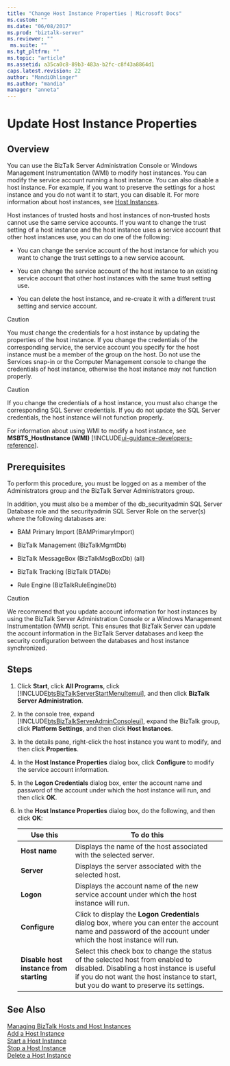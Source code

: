 ```yaml
---
title: "Change Host Instance Properties | Microsoft Docs"
ms.custom: ""
ms.date: "06/08/2017"
ms.prod: "biztalk-server"
ms.reviewer: ""
 ms.suite: ""
ms.tgt_pltfrm: ""
ms.topic: "article"
ms.assetid: a35ca0c8-89b3-483a-b2fc-c8f43a8864d1
caps.latest.revision: 22
author: "MandiOhlinger"
ms.author: "mandia"
manager: "anneta"
---
```

# Update Host Instance Properties

## Overview
You can use the BizTalk Server Administration Console or Windows Management Instrumentation (WMI) to modify host instances. You can modify the service account running a host instance. You can also disable a host instance. For example, if you want to preserve the settings for a host instance and you do not want it to start, you can disable it. For more information about host instances, see [Host Instances](../core/host-instances.md).  
  
 Host instances of trusted hosts and host instances of non-trusted hosts cannot use the same service accounts. If you want to change the trust setting of a host instance and the host instance uses a service account that other host instances use, you can do one of the following:  
  
-   You can change the service account of the host instance for which you want to change the trust settings to a new service account.  
  
-   You can change the service account of the host instance to an existing service account that other host instances with the same trust setting use.  
  
-   You can delete the host instance, and re-create it with a different trust setting and service account.  
  
> [!CAUTION]
>  You must change the credentials for a host instance by updating the properties of the host instance. If you change the credentials of the corresponding service, the service account you specify for the host instance must be a member of the group on the host. Do not use the Services snap-in or the Computer Management console to change the credentials of host instance, otherwise the host instance may not function properly.  
  
> [!CAUTION]
>  If you change the credentials of a host instance, you must also change the corresponding SQL Server credentials. If you do not update the SQL Server credentials, the host instance will not function properly.  
  
 For information about using WMI to modify a host instance, see **MSBTS_HostInstance (WMI)** [!INCLUDE[ui-guidance-developers-reference](../includes/ui-guidance-developers-reference.md)].
  
## Prerequisites  
 To perform this procedure, you must be logged on as a member of the Administrators group and the BizTalk Server Administrators group.  
  
 In addition, you must also be a member of the db_securityadmin SQL Server Database role and the securityadmin SQL Server Role on the server(s) where the following databases are:  
  
-   BAM Primary Import (BAMPrimaryImport)  
  
-   BizTalk Management (BizTalkMgmtDb)  
  
-   BizTalk MessageBox (BizTalkMsgBoxDb) (all)  
  
-   BizTalk Tracking (BizTalk DTADb)  
  
-   Rule Engine (BizTalkRuleEngineDb)  
  
> [!CAUTION]
>  We recommend that you update account information for host instances by using the BizTalk Server Administration Console or a Windows Management Instrumentation (WMI) script. This ensures that BizTalk Server can update the account information in the BizTalk Server databases and keep the security configuration between the databases and host instance synchronized.  
  
## Steps
  
1.  Click **Start**, click **All Programs**, click [!INCLUDE[btsBizTalkServerStartMenuItemui](../includes/btsbiztalkserverstartmenuitemui-md.md)], and then click **BizTalk Server Administration**.  
  
2.  In the console tree, expand [!INCLUDE[btsBizTalkServerAdminConsoleui](../includes/btsbiztalkserveradminconsoleui-md.md)], expand the BizTalk group, click **Platform Settings**, and then click **Host Instances**.  
  
3.  In the details pane, right-click the host instance you want to modify, and then click **Properties**.  
  
4.  In the **Host Instance Properties** dialog box, click **Configure** to modify the service account information.  
  
5.  In the **Logon Credentials** dialog box, enter the account name and password of the account under which the host instance will run, and then click **OK**.  
  
6.  In the **Host Instance Properties** dialog box, do the following, and then click **OK**:  
  
    |Use this|To do this|  
    |--------------|----------------|  
    |**Host name**|Displays the name of the host associated with the selected server.|  
    |**Server**|Displays the server associated with the selected host.|  
    |**Logon**|Displays the account name of the new service account under which the host instance will run.|  
    |**Configure**|Click to display the **Logon Credentials** dialog box, where you can enter the account name and password of the account under which the host instance will run.|  
    |**Disable host instance from starting**|Select this check box to change the status of the selected host from enabled to disabled. Disabling a host instance is useful if you do not want the host instance to start, but you do want to preserve its settings.|  
  
## See Also  
 [Managing BizTalk Hosts and Host Instances](../core/managing-biztalk-hosts-and-host-instances.md)   
 [Add a Host Instance](../core/how-to-add-a-host-instance.md)   
 [Start a Host Instance](../core/how-to-start-a-host-instance.md)   
 [Stop a Host Instance](../core/how-to-stop-a-host-instance.md)   
 [Delete a Host Instance](../core/how-to-delete-a-host-instance.md)